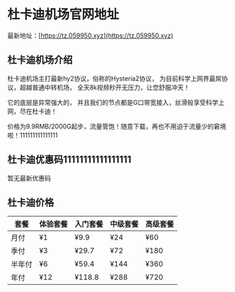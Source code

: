 # 杜卡迪机场官网地址

最新地址：[https://tz.059950.xyz](https://tz.059950.xyz)

## 杜卡迪机场介绍

杜卡迪机场主打最新hy2协议，俗称的Hysteria2协议， 为目前科学上网界最屌协议，超越普通中转机场， 全天8k视频秒开无压力，让您舒服冲天！

它的底层是异常强大的， 并且我们的节点都是G口带宽接入，丝滑般享受科学上网，尽在杜卡迪！ 

价格为9.9RMB/2000G起步，流量管饱！随意下载，再也不用迫于流量少的窘境啦！111111111111111

## 杜卡迪优惠码11111111111111111

暂无最新优惠码

## 杜卡迪价格

|套餐|体验套餐|入门套餐|中级套餐|高级套餐|
|----|----|----|----|----|
|月付|¥1|¥9.9|¥24|¥60|
|季付|¥3|¥29.7|¥72|¥180|
|半年付|¥6|¥59.4|¥144|¥360|
|年付|¥12|¥118.8|¥288|¥720|
